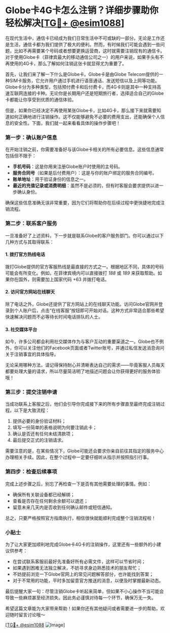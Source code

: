 # Globe卡4G卡怎么注销？详细步骤助你轻松解决[[TG💪+ @esim1088](https://t.me/s/esim1088)]

在现代生活中，通信卡已经成为我们日常生活中不可或缺的一部分。无论是工作还是生活，通信卡都为我们提供了极大的便利。然而，有时候我们可能会遇到一些问题，比如不再需要某个号码或者想要更换运营商，这时就需要注销现有的通信卡。对于使用Globe卡（菲律宾最大的移动通信公司之一）的用户来说，如果手头有不再使用的4G卡，那么了解如何注销这张卡就显得尤为重要了。

首先，让我们来了解一下什么是Globe卡。Globe卡是由Globe Telecom提供的一种SIM卡服务，它允许用户通过手机进行语音通话、发送短信以及上网等功能。Globe卡分为多种类型，包括预付费卡和后付费卡，而4G卡则是其中一种支持高速互联网连接的卡种。无论你是长期用户还是短期旅行者，选择适合自己的Globe卡都能让你享受到优质的通信体验。

但是，如果你已经决定不再使用某张Globe卡，比如4G卡，那么接下来就需要知道如何正确地进行注销操作。这不仅能够避免不必要的费用支出，还能确保个人信息的安全性。下面，我们就一起来看看具体的操作步骤吧！

### 第一步：确认账户信息

在开始注销之前，你需要准备好与该Globe卡相关的所有必要信息。这些信息通常包括但不限于：

- **手机号码**：这是你用来注册Globe账户时使用的主号码。
- **服务合同号**（如果是后付费用户）：这是与你的账户绑定的服务合同编号。
- **账单地址**：用于验证身份的信息之一。
- **最近的充值记录或消费明细**：虽然不是必须的，但有时客服会要求提供以进一步确认身份。

确保这些信息准确无误非常重要，因为它们将帮助你在后续过程中更快捷地完成注销流程。

### 第二步：联系客户服务

一旦准备好了上述资料，下一步就是联系Globe的客户服务部门。你可以通过以下几种方式与其取得联系：

#### 1. 拨打官方热线电话
拨打Globe提供的官方客服热线是最直接的方式之一。根据地区不同，具体的号码可能会有所变化。例如，在菲律宾境内可以直接拨打 *188* 或 *189* 来获取帮助。如果你在国外，则需要加上国家代码 +63 并拨打电话。

#### 2. 访问官方网站在线聊天
除了电话之外，Globe还提供了官方网站上的在线聊天功能。访问Globe官网并登录到个人账户后，点击“在线客服”按钮即可开始对话。这种方式非常适合那些希望快速解决问题而不必等待长时间电话排队的人士。

#### 3. 社交媒体平台
如今，许多公司都会利用社交媒体作为与客户互动的重要渠道之一。Globe也不例外，你可以关注他们的Facebook页面或者Twitter账号，并通过私信发送消息询问关于注销事宜的具体指导。

无论采用哪种方法，请记得保持耐心并清晰表达自己的需求——毕竟客服人员每天都要处理大量的请求，所以尽量简洁明了地描述问题会让你获得更好的服务体验哦！

### 第三步：提交注销申请

当成功联系上客服之后，他们会引导你完成接下来的所有步骤直至最终完成注销过程。以下是大致流程：

1. 提供必要的身份验证材料；
2. 填写一份简单的表格说明为何要注销此卡；
3. 确认是否还有任何未结清款项；
4. 最后提交正式的注销请求。

需要注意的是，在某些情况下，Globe可能还会要求你亲自前往其指定的服务中心办理相关手续。因此，在整个过程中一定要仔细听从指示并按照指引行事。

### 第四步：检查后续事项

完成上述步骤之后，别忘了再检查一下是否有其他需要处理的事情。例如：

- 确保所有关联设备都已经解绑；
- 查看是否存在任何剩余余额可以退还；
- 留意未来几天内是否收到任何确认邮件或短信通知。

总之，只要严格按照官方指南执行，相信很快就能顺利完成整个注销流程啦！

### 小贴士

为了让大家更加顺利地完成Globe卡4G卡的注销操作，这里还有一些额外的小建议供参考：

- 在尝试联系客服前最好先准备好所有必需文件，这样可以节省时间；
- 如果遇到困难无法独立解决，不妨寻求身边熟悉技术的朋友帮忙；
- 不妨提前浏览一下Globe官网上的常见问题解答部分，也许能找到答案；
- 对于不常用的功能，平时多加留意官方推送的消息，以便及时掌握最新动态。

最后提醒大家一句：尽管注销Globe卡听起来简单，但如果不小心操作不当可能会导致一些麻烦甚至经济损失。因此务必谨慎对待每一个环节，确保万无一失。

希望这篇文章能为大家带来帮助！如果你还有其他疑问或者需要进一步的帮助，欢迎随时留言讨论哦～

[[TG💪+ @esim1088](https://t.me/s/esim1088) ![Image](https://i.postimg.cc/4NQfJmqS/Snipaste-2025-05-13-00-14-12.png)]